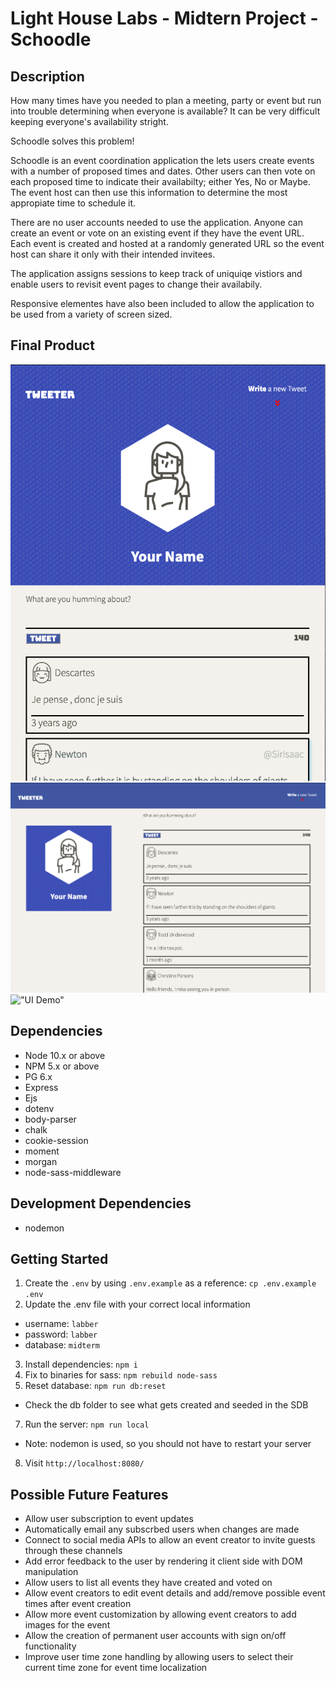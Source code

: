Light House Labs - Midtern Project - Schoodle
=========

## Description

How many times have you needed to plan a meeting, party or event but run into trouble determining when everyone is available? It can be very difficult keeping everyone's availability stright. 

Schoodle solves this problem!

Schoodle is an event coordination application the lets users create events with a number of proposed times and dates. Other users can then vote on each proposed time to indicate their availabilty; either Yes, No or Maybe. The event host can then use this information to determine the most appropiate time to schedule it.

There are no user accounts needed to use the application. Anyone can create an event or vote on an existing event if they have the event URL. Each event is created and hosted at a randomly generated URL so the event host can share it only with their intended invitees. 

The application assigns sessions to keep track of uniquiqe vistiors and enable users to revisit event pages to change their availabily.

Responsive elementes have also been included to allow the application to be used from a variety of screen sized. 

## Final Product

!["Small Screen View"](https://raw.githubusercontent.com/jeff-sexton/tweeter/master/docs/Tweeter-Small-View.png)
!["Desktop View"](https://raw.githubusercontent.com/jeff-sexton/tweeter/master/docs/Tweeter-Desktop-View.png)
!["UI Demo"](https://raw.githubusercontent.com/jeff-sexton/tweeter/master/docs/Tweeter-UI.gif)

## Dependencies

- Node 10.x or above
- NPM 5.x or above
- PG 6.x
- Express
- Ejs
- dotenv
- body-parser
- chalk
- cookie-session
- moment
- morgan
- node-sass-middleware

## Development Dependencies

- nodemon

## Getting Started

1. Create the `.env` by using `.env.example` as a reference: `cp .env.example .env`
2. Update the .env file with your correct local information 
  - username: `labber` 
  - password: `labber` 
  - database: `midterm`
3. Install dependencies: `npm i`
4. Fix to binaries for sass: `npm rebuild node-sass`
5. Reset database: `npm run db:reset`
  - Check the db folder to see what gets created and seeded in the SDB
7. Run the server: `npm run local`
  - Note: nodemon is used, so you should not have to restart your server
8. Visit `http://localhost:8080/`

## Possible Future Features

- Allow user subscription to event updates
- Automatically email any subscrbed users when changes are made
- Connect to social media APIs to allow an event creator to invite guests through these channels
- Add error feedback to the user by rendering it client side with DOM manipulation
- Allow users to list all events they have created and voted on
- Allow event creators to edit event details and add/remove possible event times after event creation
- Allow more event customization by allowing event creators to add images for the event
- Allow the creation of permanent user accounts with sign on/off functionality
- Improve user time zone handling by allowing users to select their current time zone for event time localization




